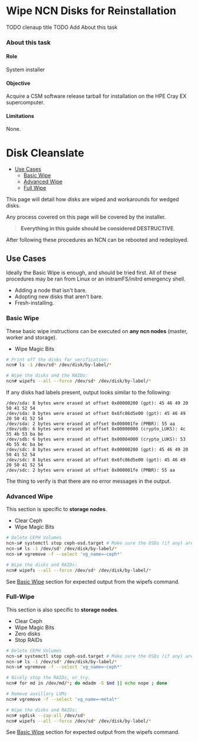 # Wipe NCN Disks for Reinstallation

TODO clenaup title
TODO Add About this task

### About this task

#### Role
System installer

#### Objective
Acquire a CSM software release tarball for installation on the HPE Cray EX supercomputer.

#### Limitations
None.


# Disk Cleanslate

* [Use Cases](#use-cases)
    * [Basic Wipe](#basic-wipe)
    * [Advanced Wipe](#advanced-wipe)
    * [Full Wipe](#full-wipe)

This page will detail how disks are wiped and workarounds for wedged 
disks.

Any process covered on this page will be covered by the installer.

> **Everything in this guide should be considered DESTRUCTIVE**.

After following these procedures an NCN can be rebooted and redeployed.

<a name="use-cases"></a>
## Use Cases

Ideally the Basic Wipe is enough, and should be tried first. All of these procedures may be ran from Linux or an initramFS/initrd emergency shell.

- Adding a node that isn't bare.
- Adopting new disks that aren't bare.
- Fresh-installing.

<a name="basic-wipe"></a>
### Basic Wipe

These basic wipe instructions can be executed on **any ncn nodes** (master, worker and storage).

- Wipe Magic Bits

```bash
# Print off the disks for verification:
ncn# ls -1 /dev/sd* /dev/disk/by-label/*

# Wipe the disks and the RAIDs:
ncn# wipefs --all --force /dev/sd* /dev/disk/by-label/*
```

If any disks had labels present, output looks similar to the following:
```
/dev/sda: 8 bytes were erased at offset 0x00000200 (gpt): 45 46 49 20 50 41 52 54
/dev/sda: 8 bytes were erased at offset 0x6fc86d5e00 (gpt): 45 46 49 20 50 41 52 54
/dev/sda: 2 bytes were erased at offset 0x000001fe (PMBR): 55 aa
/dev/sdb: 6 bytes were erased at offset 0x00000000 (crypto_LUKS): 4c 55 4b 53 ba be
/dev/sdb: 6 bytes were erased at offset 0x00004000 (crypto_LUKS): 53 4b 55 4c ba be
/dev/sdc: 8 bytes were erased at offset 0x00000200 (gpt): 45 46 49 20 50 41 52 54
/dev/sdc: 8 bytes were erased at offset 0x6fc86d5e00 (gpt): 45 46 49 20 50 41 52 54
/dev/sdc: 2 bytes were erased at offset 0x000001fe (PMBR): 55 aa
```
      
The thing to verify is that there are no error messages in the output.

<a name="advanced-wipe"></a>
### Advanced Wipe

This section is specific to **storage nodes**.

- Clear Ceph
- Wipe Magic Bits

```bash
# Delete CEPH Volumes
ncn-s# systemctl stop ceph-osd.target # Make sure the OSDs (if any) are not running
ncn-s# ls -1 /dev/sd* /dev/disk/by-label/*
ncn-s# vgremove -f --select 'vg_name=~ceph*'

# Wipe the disks and RAIDs:
ncn# wipefs --all --force /dev/sd* /dev/disk/by-label/*
```

See [Basic Wipe](#basic-wipe) section for expected output from the wipefs command.

<a name="full-wipe"></a>
### Full-Wipe

This section is also specific to **storage nodes**.

- Clear Ceph
- Wipe Magic Bits
- Zero disks
- Stop RAIDs

```bash
# Delete CEPH Volumes
ncn-s# systemctl stop ceph-osd.target # Make sure the OSDs (if any) are not running
ncn-s# ls -1 /dev/sd* /dev/disk/by-label/*
ncn-s# vgremove -f --select 'vg_name=~ceph*'

# Nicely stop the RAIDs, or try.
ncn# for md in /dev/md/*; do mdadm -S $md || echo nope ; done

# Remove auxillary LVMs
ncn# vgremove -f --select 'vg_name=~metal*'

# Wipe the disks and RAIDs:
ncn# sgdisk --zap-all /dev/sd* 
ncn# wipefs --all --force /dev/sd* /dev/disk/by-label/*
```

See [Basic Wipe](#basic-wipe) section for expected output from the wipefs command.
